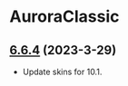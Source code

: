 # AuroraClassic

## [6.6.4](https://github.com/siweia/AuroraClassic/tree/6.6.4) (2023-3-29)

- Update skins for 10.1.